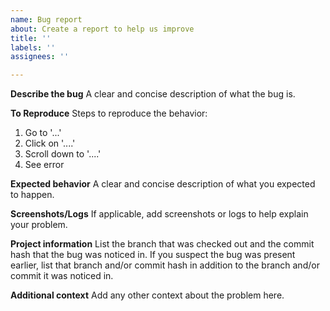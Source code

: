 ```yaml
---
name: Bug report
about: Create a report to help us improve
title: ''
labels: ''
assignees: ''

---
```


**Describe the bug**
A clear and concise description of what the bug is.

**To Reproduce**
Steps to reproduce the behavior:
1. Go to '...'
2. Click on '....'
3. Scroll down to '....'
4. See error

**Expected behavior**
A clear and concise description of what you expected to happen.

**Screenshots/Logs**
If applicable, add screenshots or logs to help explain your problem.

**Project information**
List the branch that was checked out and the commit hash that the bug was noticed in. If you suspect the bug was present earlier, list that branch and/or commit hash in addition to the branch and/or commit it was noticed in.

**Additional context**
Add any other context about the problem here.
